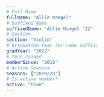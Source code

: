 ```yaml
---
# Full Name
fullName: "Allie Mangel"
# Suffixed Name
suffixedName: "Allie Mangel ’22"
# Section
section: "Violin"
# Graduation Year (or name suffix)
gradYear: "2022"
# Year Joined
memberSince: "2018"
# Active Seasons
seasons: ["2019/20"]
# Is active member?
active: "true"
---
```


